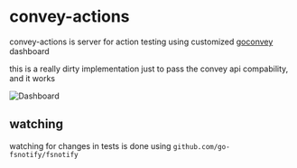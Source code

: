 # convey-actions

convey-actions is server for action testing using customized [goconvey](https://github.com/smartystreets/goconvey) dashboard

this is a really dirty implementation just to pass the convey api compability, and it works

![Dashboard](https://bitbucket.org/actions/convey-dashboard/raw/master/screenshot.png)

## watching

watching for changes in tests is done using `github.com/go-fsnotify/fsnotify`
